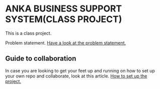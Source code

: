 # ANKA BUSINESS SUPPORT SYSTEM(CLASS PROJECT)

This is a class project. 

Problem statement.
[Have a look at the problem statement.](https://docs.google.com/document/d/1SCu7yDdlEYbphPUzGy1r_dqjvV97K1VQVqiq4W9Rw5M/edit?usp=sharing)

## Guide to collaboration

In case you are looking to get your feet up and running on how to set up your own repo and collaborate, look at this article. [How to set up the project.](https://www.dataschool.io/how-to-contribute-on-github/)

